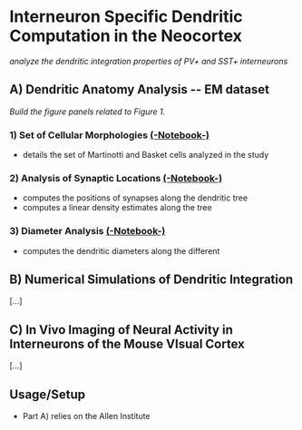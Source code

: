 # Interneuron Specific Dendritic Computation in the Neocortex

*analyze the dendritic integration properties of PV+ and SST+ interneurons*

## A) Dendritic Anatomy Analysis -- EM dataset

*Build the figure panels related to Figure 1.*

### 1) Set of Cellular Morphologies [(-Notebook-)](https://github.com/yzerlaut/pv-sst-dendrites/blob/main/anatomy/Plot-Morphologies.ipynb)

- details the set of Martinotti and Basket cells analyzed in the study

### 2) Analysis of Synaptic Locations [(-Notebook-)](https://github.com/yzerlaut/pv-sst-dendrites/blob/main/anatomy/Synaptic-Location-Analysis.ipynb)

- computes the positions of synapses along the dendritic tree
- computes a linear density estimates along the tree

### 3) Diameter Analysis [(-Notebook-)](https://github.com/yzerlaut/pv-sst-dendrites/blob/main/anatomy/Diameter-Analysis.ipynb)

- computes the dendritic diameters along the different 

## B) Numerical Simulations of Dendritic Integration 

[...]

## C) In Vivo Imaging of Neural Activity in Interneurons of the Mouse VIsual Cortex

[...]

## Usage/Setup

- Part A) relies on the Allen Institute 
